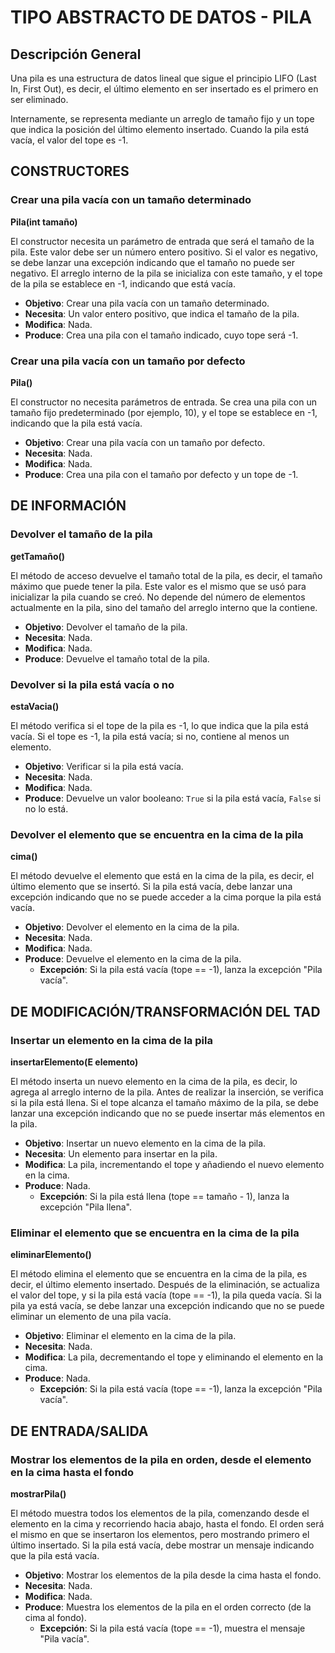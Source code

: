 # TIPO ABSTRACTO DE DATOS - PILA

## Descripción General

Una pila es una estructura de datos lineal que sigue el principio LIFO (Last In, First Out), es decir, el último elemento en ser insertado es el primero en ser eliminado.

Internamente, se representa mediante un arreglo de tamaño fijo y un tope que indica la posición del último elemento insertado. Cuando la pila está vacía, el valor del tope es -1.

## CONSTRUCTORES

### Crear una pila vacía con un tamaño determinado

**Pila(int tamaño)**

El constructor necesita un parámetro de entrada que será el tamaño de la pila. Este valor debe ser un número entero positivo. Si el valor es negativo, se debe lanzar una excepción indicando que el tamaño no puede ser negativo. El arreglo interno de la pila se inicializa con este tamaño, y el tope de la pila se establece en -1, indicando que está vacía.

- **Objetivo**: Crear una pila vacía con un tamaño determinado.
- **Necesita**: Un valor entero positivo, que indica el tamaño de la pila.
- **Modifica**: Nada.
- **Produce**: Crea una pila con el tamaño indicado, cuyo tope será -1.

### Crear una pila vacía con un tamaño por defecto

**Pila()**

El constructor no necesita parámetros de entrada. Se crea una pila con un tamaño fijo predeterminado (por ejemplo, 10), y el tope se establece en -1, indicando que la pila está vacía.

- **Objetivo**: Crear una pila vacía con un tamaño por defecto.
- **Necesita**: Nada.
- **Modifica**: Nada.
- **Produce**: Crea una pila con el tamaño por defecto y un tope de -1.

## DE INFORMACIÓN

### Devolver el tamaño de la pila

**getTamaño()**

El método de acceso devuelve el tamaño total de la pila, es decir, el tamaño máximo que puede tener la pila. Este valor es el mismo que se usó para inicializar la pila cuando se creó. No depende del número de elementos actualmente en la pila, sino del tamaño del arreglo interno que la contiene.

- **Objetivo**: Devolver el tamaño de la pila.
- **Necesita**: Nada.
- **Modifica**: Nada.
- **Produce**: Devuelve el tamaño total de la pila.

### Devolver si la pila está vacía o no

**estaVacia()**

El método verifica si el tope de la pila es -1, lo que indica que la pila está vacía. Si el tope es -1, la pila está vacía; si no, contiene al menos un elemento.

- **Objetivo**: Verificar si la pila está vacía.
- **Necesita**: Nada.
- **Modifica**: Nada.
- **Produce**: Devuelve un valor booleano: `True` si la pila está vacía, `False` si no lo está.

### Devolver el elemento que se encuentra en la cima de la pila

**cima()**

El método devuelve el elemento que está en la cima de la pila, es decir, el último elemento que se insertó. Si la pila está vacía, debe lanzar una excepción indicando que no se puede acceder a la cima porque la pila está vacía.

- **Objetivo**: Devolver el elemento en la cima de la pila.
- **Necesita**: Nada.
- **Modifica**: Nada.
- **Produce**: Devuelve el elemento en la cima de la pila.
    - **Excepción**: Si la pila está vacía (tope == -1), lanza la excepción "Pila vacía".

## DE MODIFICACIÓN/TRANSFORMACIÓN DEL TAD

### Insertar un elemento en la cima de la pila

**insertarElemento(E elemento)**

El método inserta un nuevo elemento en la cima de la pila, es decir, lo agrega al arreglo interno de la pila. Antes de realizar la inserción, se verifica si la pila está llena. Si el tope alcanza el tamaño máximo de la pila, se debe lanzar una excepción indicando que no se puede insertar más elementos en la pila.

- **Objetivo**: Insertar un nuevo elemento en la cima de la pila.
- **Necesita**: Un elemento para insertar en la pila.
- **Modifica**: La pila, incrementando el tope y añadiendo el nuevo elemento en la cima.
- **Produce**: Nada.
    - **Excepción**: Si la pila está llena (tope == tamaño - 1), lanza la excepción "Pila llena".

### Eliminar el elemento que se encuentra en la cima de la pila

**eliminarElemento()**

El método elimina el elemento que se encuentra en la cima de la pila, es decir, el último elemento insertado. Después de la eliminación, se actualiza el valor del tope, y si la pila está vacía (tope == -1), la pila queda vacía. Si la pila ya está vacía, se debe lanzar una excepción indicando que no se puede eliminar un elemento de una pila vacía.

- **Objetivo**: Eliminar el elemento en la cima de la pila.
- **Necesita**: Nada.
- **Modifica**: La pila, decrementando el tope y eliminando el elemento en la cima.
- **Produce**: Nada.
    - **Excepción**: Si la pila está vacía (tope == -1), lanza la excepción "Pila vacía".

## DE ENTRADA/SALIDA

### Mostrar los elementos de la pila en orden, desde el elemento en la cima hasta el fondo

**mostrarPila()**

El método muestra todos los elementos de la pila, comenzando desde el elemento en la cima y recorriendo hacia abajo, hasta el fondo. El orden será el mismo en que se insertaron los elementos, pero mostrando primero el último insertado. Si la pila está vacía, debe mostrar un mensaje indicando que la pila está vacía.

- **Objetivo**: Mostrar los elementos de la pila desde la cima hasta el fondo.
- **Necesita**: Nada.
- **Modifica**: Nada.
- **Produce**: Muestra los elementos de la pila en el orden correcto (de la cima al fondo).
    - **Excepción**: Si la pila está vacía (tope == -1), muestra el mensaje "Pila vacía".
